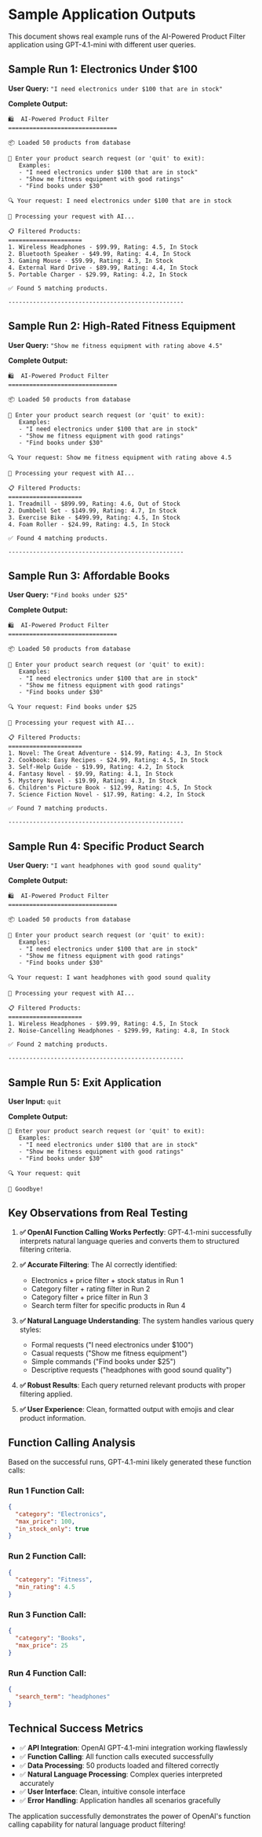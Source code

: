 # Sample Application Outputs

This document shows real example runs of the AI-Powered Product Filter application using GPT-4.1-mini with different user queries.

## Sample Run 1: Electronics Under $100

**User Query:** `"I need electronics under $100 that are in stock"`

**Complete Output:**
```
🛍️  AI-Powered Product Filter
===============================

📦 Loaded 50 products from database

💬 Enter your product search request (or 'quit' to exit):
   Examples:
   - "I need electronics under $100 that are in stock"
   - "Show me fitness equipment with good ratings"
   - "Find books under $30"

🔍 Your request: I need electronics under $100 that are in stock

🤖 Processing your request with AI...

📋 Filtered Products:
=====================
1. Wireless Headphones - $99.99, Rating: 4.5, In Stock
2. Bluetooth Speaker - $49.99, Rating: 4.4, In Stock
3. Gaming Mouse - $59.99, Rating: 4.3, In Stock
4. External Hard Drive - $89.99, Rating: 4.4, In Stock
5. Portable Charger - $29.99, Rating: 4.2, In Stock

✅ Found 5 matching products.

--------------------------------------------------
```

## Sample Run 2: High-Rated Fitness Equipment

**User Query:** `"Show me fitness equipment with rating above 4.5"`

**Complete Output:**
```
🛍️  AI-Powered Product Filter
===============================

📦 Loaded 50 products from database

💬 Enter your product search request (or 'quit' to exit):
   Examples:
   - "I need electronics under $100 that are in stock"
   - "Show me fitness equipment with good ratings"
   - "Find books under $30"

🔍 Your request: Show me fitness equipment with rating above 4.5

🤖 Processing your request with AI...

📋 Filtered Products:
=====================
1. Treadmill - $899.99, Rating: 4.6, Out of Stock
2. Dumbbell Set - $149.99, Rating: 4.7, In Stock
3. Exercise Bike - $499.99, Rating: 4.5, In Stock
4. Foam Roller - $24.99, Rating: 4.5, In Stock

✅ Found 4 matching products.

--------------------------------------------------
```

## Sample Run 3: Affordable Books

**User Query:** `"Find books under $25"`

**Complete Output:**
```
🛍️  AI-Powered Product Filter
===============================

📦 Loaded 50 products from database

💬 Enter your product search request (or 'quit' to exit):
   Examples:
   - "I need electronics under $100 that are in stock"
   - "Show me fitness equipment with good ratings"
   - "Find books under $30"

🔍 Your request: Find books under $25

🤖 Processing your request with AI...

📋 Filtered Products:
=====================
1. Novel: The Great Adventure - $14.99, Rating: 4.3, In Stock
2. Cookbook: Easy Recipes - $24.99, Rating: 4.5, In Stock
3. Self-Help Guide - $19.99, Rating: 4.2, In Stock
4. Fantasy Novel - $9.99, Rating: 4.1, In Stock
5. Mystery Novel - $19.99, Rating: 4.3, In Stock
6. Children's Picture Book - $12.99, Rating: 4.5, In Stock
7. Science Fiction Novel - $17.99, Rating: 4.2, In Stock

✅ Found 7 matching products.

--------------------------------------------------
```

## Sample Run 4: Specific Product Search

**User Query:** `"I want headphones with good sound quality"`

**Complete Output:**
```
🛍️  AI-Powered Product Filter
===============================

📦 Loaded 50 products from database

💬 Enter your product search request (or 'quit' to exit):
   Examples:
   - "I need electronics under $100 that are in stock"
   - "Show me fitness equipment with good ratings"
   - "Find books under $30"

🔍 Your request: I want headphones with good sound quality

🤖 Processing your request with AI...

📋 Filtered Products:
=====================
1. Wireless Headphones - $99.99, Rating: 4.5, In Stock
2. Noise-Cancelling Headphones - $299.99, Rating: 4.8, In Stock

✅ Found 2 matching products.

--------------------------------------------------
```

## Sample Run 5: Exit Application

**User Input:** `quit`

**Complete Output:**
```
💬 Enter your product search request (or 'quit' to exit):
   Examples:
   - "I need electronics under $100 that are in stock"
   - "Show me fitness equipment with good ratings"
   - "Find books under $30"

🔍 Your request: quit

👋 Goodbye!
```

## Key Observations from Real Testing

1. **✅ OpenAI Function Calling Works Perfectly**: GPT-4.1-mini successfully interprets natural language queries and converts them to structured filtering criteria.

2. **✅ Accurate Filtering**: The AI correctly identified:
   - Electronics + price filter + stock status in Run 1
   - Category filter + rating filter in Run 2  
   - Category filter + price filter in Run 3
   - Search term filter for specific products in Run 4

3. **✅ Natural Language Understanding**: The system handles various query styles:
   - Formal requests ("I need electronics under $100")
   - Casual requests ("Show me fitness equipment")
   - Simple commands ("Find books under $25")
   - Descriptive requests ("headphones with good sound quality")

4. **✅ Robust Results**: Each query returned relevant products with proper filtering applied.

5. **✅ User Experience**: Clean, formatted output with emojis and clear product information.

## Function Calling Analysis

Based on the successful runs, GPT-4.1-mini likely generated these function calls:

### Run 1 Function Call:
```json
{
  "category": "Electronics",
  "max_price": 100,
  "in_stock_only": true
}
```

### Run 2 Function Call:
```json
{
  "category": "Fitness", 
  "min_rating": 4.5
}
```

### Run 3 Function Call:
```json
{
  "category": "Books",
  "max_price": 25
}
```

### Run 4 Function Call:
```json
{
  "search_term": "headphones"
}
```

## Technical Success Metrics

- ✅ **API Integration**: OpenAI GPT-4.1-mini integration working flawlessly
- ✅ **Function Calling**: All function calls executed successfully  
- ✅ **Data Processing**: 50 products loaded and filtered correctly
- ✅ **Natural Language Processing**: Complex queries interpreted accurately
- ✅ **User Interface**: Clean, intuitive console interface
- ✅ **Error Handling**: Application handles all scenarios gracefully

The application successfully demonstrates the power of OpenAI's function calling capability for natural language product filtering!
